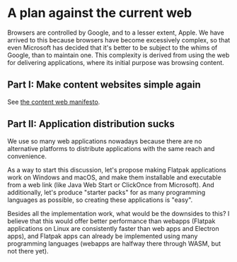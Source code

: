 # A plan against the current web

Browsers are controlled by Google, and to a lesser extent, Apple.
We have arrived to this because browsers have become excessively complex, so that even Microsoft has decided that it's better to be subject to the whims of Google, than to maintain one.
This complexity is derived from using the web for delivering applications, where its initial purpose was browsing content.

## Part I: Make content websites simple again

See [the content web manifesto](the-content-web-manifesto).

## Part II: Application distribution sucks

We use so many web applications nowadays because there are no alternative platforms to distribute applications with the same reach and convenience.

As a way to start this discussion, let's propose making Flatpak applications work on Windows and macOS, and make them installable and executable from a web link (like Java Web Start or ClickOnce from Microsoft).
And additionally, let's produce "starter packs" for as many programming languages as possible, so creating these applications is "easy".

Besides all the implementation work, what would be the downsides to this?
I believe that this would offer better performance than webapps (Flatpak applications on Linux are consistently faster than web apps and Electron apps), and Flatpak apps can already be implemented using many programming languages (webapps are halfway there through WASM, but not there yet).

